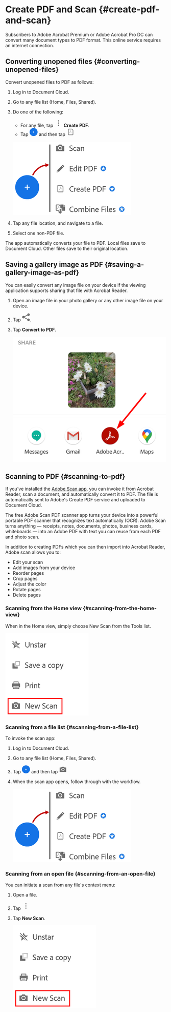 

# Create PDF and Scan {#create-pdf-and-scan}

Subscribers to Adobe Acrobat Premium or Adobe Acrobat Pro DC can convert many document types to PDF format. This online service requires an internet connection. 

## Converting unopened files {#converting-unopened-files}

Convert unopened files to PDF as follows:

1. Log in to Document Cloud.
1. Go to any file list (Home, Files, Shared).
1. Do one of the following:

    * For any file, tap ![image](./images/overflowicon.png) **Create PDF**. 
    * Tap ![image](./images/plusicon.png) and then tap ![image](./images/createicon.png)

   ![image](./images/createmenu.png)

1. Tap any file location, and navigate to a file.
1. Select one non-PDF file.

The app automatically converts your file to PDF. Local files save to Document Cloud. Other files save to their original location.

## Saving a gallery image as PDF {#saving-a-gallery-image-as-pdf}

You can easily convert any image file on your device if the viewing application supports sharing that file with Acrobat Reader.

1. Open an image file in your photo gallery or any other image file on your device.
1. Tap ![image](./images/shareicon.png).
1. Tap **Convert to PDF**.

   ![image](./images/convertfromgallery.png)

## Scanning to PDF {#scanning-to-pdf}

If you've installed the [Adobe Scan app](https://play.google.com/store/apps/details?id=com.adobe.scan.android&hl=en_US), you can invoke it from Acrobat Reader, scan a document, and automatically convert it to PDF. The file is automatically sent to Adobe's Create PDF service and uploaded to Document Cloud.

The free Adobe Scan PDF scanner app turns your device into a powerful portable PDF scanner that recognizes text automatically (OCR). Adobe Scan turns anything — receipts, notes, documents, photos, business cards, whiteboards — into an Adobe PDF with text you can reuse from each PDF and photo scan. 

In addition to creating PDFs which you can then import into Acrobat Reader, Adobe scan allows you to: 

* Edit your scan
* Add images from your device
* Reorder pages
* Crop pages
* Adjust the color
* Rotate pages
* Delete pages

### Scanning from the Home view {#scanning-from-the-home-view}

When in the Home view, simply choose New Scan from the Tools list. 

   ![image](./images/newscan.png)


### Scanning from a file list {#scanning-from-a-file-list}

To invoke the scan app: 

1. Log in to Document Cloud.
1. Go to any file list (Home, Files, Shared).
1. Tap ![image](./images/plusicon.png) and then tap ![image](./images/cameraicon.png)
1. When the scan app opens, follow through with the workflow. 

   ![image](./images/createmenu.png)

### Scanning from an open file {#scanning-from-an-open-file}

You can initiate a scan from any file's context menu: 

1. Open a file. 
1. Tap ![image](./images/overflowicon.png)
1. Tap **New Scan**. 

   ![image](./images/newscan.png)


